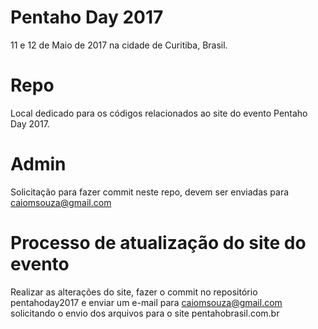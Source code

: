 # Pentaho Day 2017
11 e 12 de Maio de 2017 na cidade de Curitiba, Brasil.

# Repo
Local dedicado para os códigos relacionados ao site do evento Pentaho Day 2017.

# Admin
Solicitação para fazer commit neste repo, devem ser enviadas para caiomsouza@gmail.com

# Processo de atualização do site do evento
Realizar as alterações do site, fazer o commit no repositório pentahoday2017 e enviar um e-mail para caiomsouza@gmail.com solicitando o envio dos arquivos para o site pentahobrasil.com.br


